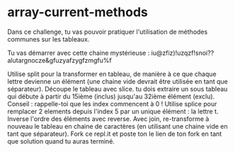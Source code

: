 # array-current-methods
Dans ce challenge, tu vas pouvoir pratiquer l'utilisation de méthodes communes sur les tableaux.

Tu vas démarrer avec cette chaine mystérieuse : iu@zfiz)!uzqzf!snoi??alutargnocze&gfuzyafzygfzmgfu%f

Utilise split pour la transformer en tableau, de manière à ce que chaque lettre devienne un élément (une chaine vide devrait être utilisée en tant que séparateur).
Découpe le tableau avec slice. tu dois extraire un sous tableau qui débute à partir du 15ième (inclus) jusqu'au 32ième élément (exclu). Conseil : rappelle-toi que les index commencent à 0 !
Utilise splice pour remplacer 2 elements depuis l'index 5 par un unique élément : la lettre t.
Inverse l'ordre des éléments avec reverse.
Avec join, re-transforme à nouveau le tableau en chaine de caractères (en utilisant une chaine vide en tant que séparateur).
Fork ce repl.it et poste ton le lien de ton fork en tant que solution quand tu auras terminé.